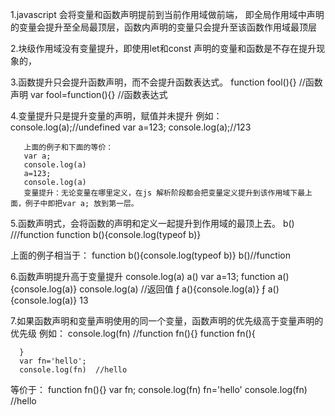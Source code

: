 1.javascript 会将变量和函数声明提前到当前作用域做前端，
  即全局作用域中声明的变量会提升至全局最顶层，函数内声明的变量只会提升至该函数作用域最顶层

2.块级作用域没有变量提升，即使用let和const 声明的变量和函数是不存在提升现象的，

3.函数提升只会提升函数声明，而不会提升函数表达式。
   function fool(){}  //函数声明
   var fool=function(){}  //函数表达式

4.变量提升只是提升变量的声明，赋值并未提升
  例如：
       console.log(a);//undefined
       var a=123;
       console.log(a);//123

       上面的例子和下面的等价：
       var a;
       console.log(a)
       a=123;
       console.log(a)
       变量提升：无论变量在哪里定义，在js 解析阶段都会把变量定义提升到该作用域下最上面，例子中即把var a; 放到第一层。

5.函数声明式，会将函数的声明和定义一起提升到作用域的最顶上去。
  b()   ///function
  function b(){console.log(typeof b)}

  上面的例子相当于：
   function b(){console.log(typeof b)}
   b()//function

6.函数声明提升高于变量提升
    console.log(a)
    a()
    var a=13;
    function a(){console.log(a)}
    console.log(a)
    //返回值
    ƒ a(){console.log(a)}
    ƒ a(){console.log(a)}
    13

7.如果函数声明和变量声明使用的同一个变量，函数声明的优先级高于变量声明的优先级
  例如：
      console.log(fn)   //function fn(){}
      function fn(){

      }
      var fn='hello';
      console.log(fn)  //hello

  等价于：
      function fn(){}
      var fn;
      console.log(fn)
      fn='hello'
      console.log(fn)  //hello
